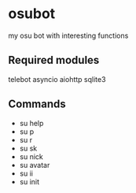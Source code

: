 # osubot
my osu bot with interesting functions
## Required modules
telebot
asyncio
aiohttp
sqlite3
## Commands
- su help
- su p
- su r
- su sk
- su nick
- su avatar
- su ii
- su init
